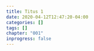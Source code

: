 ```yaml
---
title: Titus 1
date: 2020-04-12T12:47:20-04:00
categories: []
tags: []
chapter: "001"
inprogress: false
---
```


